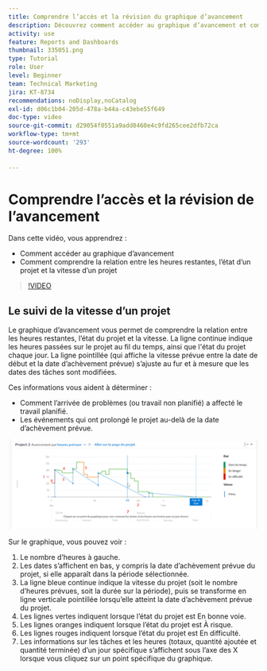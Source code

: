 ```yaml
---
title: Comprendre l’accès et la révision du graphique d’avancement
description: Découvrez comment accéder au graphique d’avancement et comprendre la relation entre les heures restantes, l’état du projet et la vitesse du projet dans [!UICONTROL Analytique améliorée].
activity: use
feature: Reports and Dashboards
thumbnail: 335051.png
type: Tutorial
role: User
level: Beginner
team: Technical Marketing
jira: KT-8734
recommendations: noDisplay,noCatalog
exl-id: d06c1b04-205d-478a-b44a-c43ebe55f649
doc-type: video
source-git-commit: d29054f0551a9add8460e4c9fd265cee2dfb72ca
workflow-type: tm+mt
source-wordcount: '293'
ht-degree: 100%

---
```


# Comprendre l’accès et la révision de l’avancement

Dans cette vidéo, vous apprendrez :

* Comment accéder au graphique d’avancement
* Comment comprendre la relation entre les heures restantes, l’état d’un projet et la vitesse d’un projet

>[!VIDEO](https://video.tv.adobe.com/v/335051/?quality=12&learn=on)

## Le suivi de la vitesse d’un projet

Le graphique d’avancement vous permet de comprendre la relation entre les heures restantes, l’état du projet et la vitesse. La ligne continue indique les heures passées sur le projet au fil du temps, ainsi que l&#39;état du projet chaque jour. La ligne pointillée (qui affiche la vitesse prévue entre la date de début et la date d’achèvement prévue) s’ajuste au fur et à mesure que les dates des tâches sont modifiées.

Ces informations vous aident à déterminer :

* Comment l’arrivée de problèmes (ou travail non planifié) a affecté le travail planifié.
* Les événements qui ont prolongé le projet au-delà de la date d’achèvement prévue.

![Image présentant un graphique d’avancement avec des chiffres situés sur les zones décrites dans la liste à puces ci-dessous](assets/section-2-9.png)

Sur le graphique, vous pouvez voir :

1. Le nombre d’heures à gauche.
1. Les dates s’affichent en bas, y compris la date d’achèvement prévue du projet, si elle apparaît dans la période sélectionnée.
1. La ligne bleue continue indique la vitesse du projet (soit le nombre d’heures prévues, soit la durée sur la période), puis se transforme en ligne verticale pointillée lorsqu’elle atteint la date d’achèvement prévue du projet.
1. Les lignes vertes indiquent lorsque l’état du projet est En bonne voie.
1. Les lignes oranges indiquent lorsque l’état du projet est À risque.
1. Les lignes rouges indiquent lorsque l’état du projet est En difficulté.
1. Les informations sur les tâches et les heures (totaux, quantité ajoutée et quantité terminée) d’un jour spécifique s’affichent sous l’axe des X lorsque vous cliquez sur un point spécifique du graphique.

